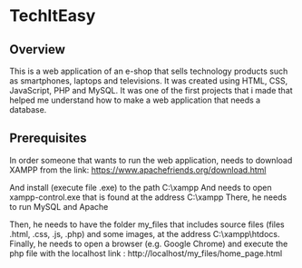 # TechItEasy

## Overview

This is a web application of an e-shop that sells technology products such as smartphones, laptops and televisions. It was created using HTML, CSS, JavaScript, PHP and MySQL. It was one of the first projects that i made that helped me understand how to make a web application that needs a database.

## Prerequisites

In order someone that wants to run the web application, needs to download XAMPP from the link: 
https://www.apachefriends.org/download.html

And install (execute file .exe) to the path C:\xampp
And needs to open xampp-control.exe that is found at the address C:\xampp
There, he needs to run MySQL and Apache

Then, he needs to have the folder my_files that includes source files (files .html, .css, .js, .php) and some images, at the address C:\xampp\htdocs.
Finally, he needs to open a browser (e.g. Google Chrome) and execute the php file with the localhost link : http://localhost/my_files/home_page.html
